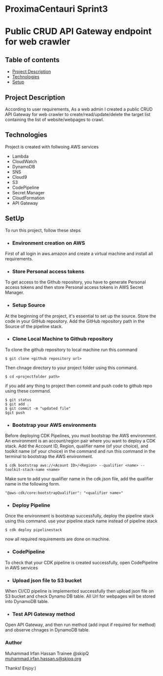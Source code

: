 # ProximaCentauri Sprint3
# Public CRUD API Gateway endpoint for web crawler

## Table of contents
* [Project Description](#Project-Description)
* [Technologies](#technologies)
* [Setup](#setup)


## Project Description
According to user requirements, As a web admin I created a public CRUD API Gateway for web crawler to create/read/update/delete the target list containing the list of website/webpages to crawl.  

## Technologies 
Project is created with follwoing AWS services
* Lambda
* CloudWatch
* DynamoDB
* SNS
* Cloud9
* S3
* CodePipeline
* Secret Manager
* CloudFormation
* API Gateway

## SetUp
To run this project, follow these steps 
* ###  Environment creation on AWS
First of all login in aws.amazon and create a virtual machine and install all requirements.
* ### Store Personal access tokens 
To get access to the Github repository, you have to generate Personal access tokens and then store Personal access tokens in AWS Secret Manager.
* ### Setup Source
At the beginning of the project, it's essential to set up the source. Store the code in your GitHub repository. Add the GitHub repository path in the Source of the pipeline stack.
* ### Clone Local Machine to Github repository
To clone the github repository to local machine run this command
```
$ git clone <github repository url>
```
Then chnage directory to your project folder using this command.
```
$ cd <projectfolder path>
```
if you add any thing to project then commit and push code to github repo using these command. 
 ```
 $ git status
 $ git add .
 $ git commit -m "updated file"
 $git push
 ```
* ### Bootstrap your AWS environments
Before deploying CDK Pipelines, you must bootstrap the AWS environment. An environment is an account/region pair where you want to deploy a CDK stack. Add the Account ID, Region, qualifier name (of your choice), and toolkit name (of your choice) in the command and run this command in the terminal to bootstrap the AWS environment.
```
$ cdk bootstrap aws://<Acount ID>/<Region> --qualifier <name> --toolkit-stack-name <name>
```
Make sure to add your qualifier name in the cdk.json file, add the qualifier name in the following form.
```
"@aws-cdk/core:bootstrapQualifier": "<qualifier name>"
```
* ### Deploy Pipeline 
Once the environment is bootstrap successfully, deploy the pipeline stack using this command. use your pipeline stack name instead of pipeline stack  
```
$ cdk deploy pipelinestack
```
now all required requirements are done on machine. 
* ### CodePipeline
To check that your CDK pipeline is created successfully, open CodePipeline in AWS services  
* ### Upload json file to S3 bucket
When CI/CD pipeline is implemented successfully then upload json file on S3 bucket and check Dynamo DB table. All Url for webpages will be stored into DynamoDB table.
* ### Test API Gateway method
Open API Gateway, and then run method (add input if required for method) and observe chnages in DynamoDB table.  
### Author
Muhammad Irfan Hassan Trainee @skipQ  muhammad.irfan.hassan.s@skipq.org

Thanks! Enjoy:)
